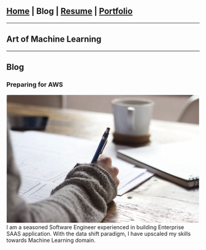 ## [Home](/index) | Blog | [Resume](/resume) | [Portfolio](/portfolio)
---
## Art of Machine Learning
---
## Blog

### Preparing for AWS
<img src="images/blogs/aws-prep/header.png?raw=true"/>
I am a seasoned Software Engineer experienced in building Enterprise SAAS application. With the data shift paradigm, I have upscaled my skills towards Machine Learning domain.